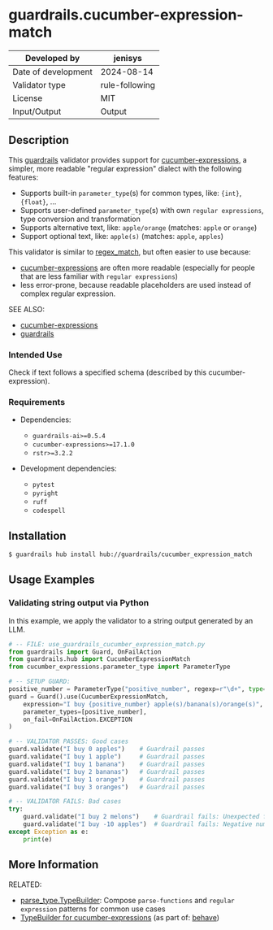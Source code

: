 guardrails.cucumber-expression-match
===============================================================================

| Developed by        | jenisys        |
|---------------------|----------------|
| Date of development | 2024-08-14     |
| Validator type      | rule-following |
| License             | MIT            |
| Input/Output        | Output         |


## Description

This [guardrails] validator provides support for [cucumber-expressions],
a simpler, more readable "regular expression" dialect with the following features:

* Supports built-in `parameter_type`(s) for common types, like: `{int}`, `{float}`, ...
* Supports user-defined `parameter_type`(s) with own `regular expressions`,
  type conversion and transformation
* Supports alternative text, like: `apple/orange` (matches: `apple` or `orange`)
* Support optional text, like: `apple(s)` (matches: `apple`, `apples`)

This validator is similar to [regex_match], but often easier to use because:

* [cucumber-expressions] are often more readable
  (especially for people that are less familiar with `regular expressions`)
* less error-prone, because readable placeholders are used instead of complex regular expression.

SEE ALSO:

* [cucumber-expressions]
* [guardrails]

[cucumber-expressions]: https://github.com/cucumber/cucumber-expressions
[guardrails]: https://github.com/guardrails-ai/guardrails
[regex_match]: https://github.com/guardrails-ai/regex_match

### Intended Use

Check if text follows a specified schema (described by this cucumber-expression).

### Requirements

* Dependencies:

  - `guardrails-ai>=0.5.4`
  - `cucumber-expressions>=17.1.0`
  - `rstr>=3.2.2`

* Development dependencies:

  - `pytest`
  - `pyright`
  - `ruff`
  - `codespell`


## Installation

```bash
$ guardrails hub install hub://guardrails/cucumber_expression_match
```

## Usage Examples

### Validating string output via Python

In this example, we apply the validator to a string output generated by an LLM.

```python
# -- FILE: use_guardrails_cucumber_expression_match.py
from guardrails import Guard, OnFailAction
from guardrails.hub import CucumberExpressionMatch
from cucumber_expressions.parameter_type import ParameterType

# -- SETUP GUARD:
positive_number = ParameterType("positive_number", regexp=r"\d+", type=int)
guard = Guard().use(CucumberExpressionMatch,
    expression="I buy {positive_number} apple(s)/banana(s)/orange(s)",
    parameter_types=[positive_number],
    on_fail=OnFailAction.EXCEPTION
)

# -- VALIDATOR PASSES: Good cases
guard.validate("I buy 0 apples")    # Guardrail passes
guard.validate("I buy 1 apple")     # Guardrail passes
guard.validate("I buy 1 banana")    # Guardrail passes
guard.validate("I buy 2 bananas")   # Guardrail passes
guard.validate("I buy 1 orange")    # Guardrail passes
guard.validate("I buy 3 oranges")   # Guardrail passes

# -- VALIDATOR FAILS: Bad cases
try:
    guard.validate("I buy 2 melons")    # Guardrail fails: Unexpected fruit
    guard.validate("I buy -10 apples")  # Guardrail fails: Negative number
except Exception as e:
    print(e)
```

## More Information

RELATED:

* [parse_type.TypeBuilder]: Compose `parse-functions` and `regular expression` patterns for common use cases
* [TypeBuilder for cucumber-expressions] (as part of: [behave])


[behave]: https://github.com/behave/behave
[parse_type.TypeBuilder]: https://github.com/jenisys/parse_type
[TypeBuilder for cucumber-expressions]: https://github.com/behave/behave/blob/main/behave/cucumber_expression.py#L124
